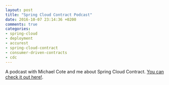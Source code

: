 ```yaml
---
layout: post
title: "Spring Cloud Contract Podcast"
date: 2016-10-07 23:14:36 +0200
comments: true
categories:
- spring-cloud
- deployment
- accurest
- spring-cloud-contract
- consumer-driven-contracts
- cdc
---
```


A podcast with Michael Cote and me about Spring Cloud Contract. [You can check it out here!](
https://soundcloud.com/pivotalconversations/037-microservices-governance-with-spring-cloud-contract-guest-marcin-grzejszczak).
